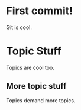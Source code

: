 # First commit!
Git is cool.

# Topic Stuff
Topics are cool too.
## More topic stuff
Topics demand more topics.
